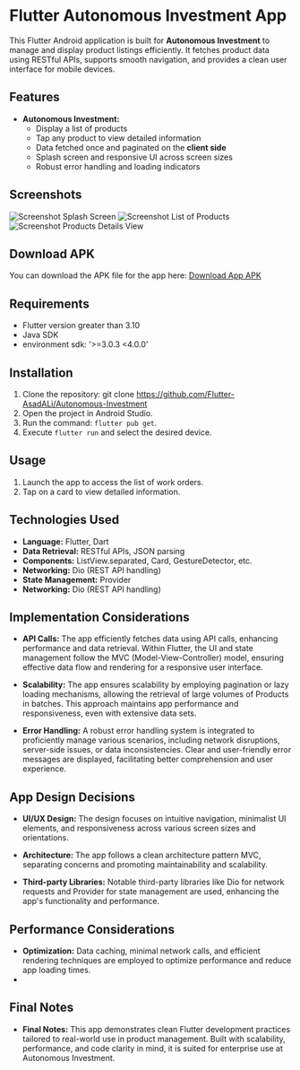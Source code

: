 # Flutter Autonomous Investment App

This Flutter Android application is built for **Autonomous Investment** to manage and display product listings efficiently. It fetches product data using RESTful APIs, supports smooth navigation, and provides a clean user interface for mobile devices.

## Features

- **Autonomous Investment:**
    - Display a list of products
    - Tap any product to view detailed information
    - Data fetched once and paginated on the **client side**
    - Splash screen and responsive UI across screen sizes
    - Robust error handling and loading indicators
  
## Screenshots

![Screenshot Splash Screen](https://github.com/Flutter-AsadALi/Autonomous-Investment/blob/main/assets/images/splash.png)
![Screenshot List of Products](https://github.com/Flutter-AsadALi/Autonomous-Investment/blob/main/assets/images/list_view.png)
![Screenshot Products Details View](https://github.com/Flutter-AsadALi/Autonomous-Investment/blob/main/assets/images/details_view.png)


## Download APK

You can download the APK file for the app here: [Download App APK](https://github.com/Flutter-AsadALi/work_order_app_flutter/blob/main/assets/images/flutter-app.apk)
## Requirements

- Flutter version greater than 3.10
- Java SDK
- environment sdk: '>=3.0.3 <4.0.0'

## Installation

1. Clone the repository:
   git clone https://github.com/Flutter-AsadALi/Autonomous-Investment
2. Open the project in Android Studio.
3. Run the command: `flutter pub get`.
4. Execute `flutter run` and select the desired device.

## Usage

1. Launch the app to access the list of work orders.
2. Tap on a card to view detailed information.

## Technologies Used

- **Language:** Flutter, Dart
- **Data Retrieval:** RESTful APIs, JSON parsing
- **Components:**  ListView.separated, Card, GestureDetector, etc.
- **Networking:** Dio (REST API handling)
- **State Management:** Provider
- **Networking:** Dio (REST API handling)




## Implementation Considerations

- **API Calls:** The app efficiently fetches data using API calls, enhancing performance and data retrieval. Within Flutter, the UI and state management follow the MVC (Model-View-Controller) model, ensuring effective data flow and rendering for a responsive user interface.

- **Scalability:** The app ensures scalability by employing pagination or lazy loading mechanisms, allowing the retrieval of large volumes of Products in batches. This approach maintains app performance and responsiveness, even with extensive data sets.

- **Error Handling:** A robust error handling system is integrated to proficiently manage various scenarios, including network disruptions, server-side issues, or data inconsistencies. Clear and user-friendly error messages are displayed, facilitating better comprehension and user experience.

## App Design Decisions

- **UI/UX Design:** The design focuses on intuitive navigation, minimalist UI elements, and responsiveness across various screen sizes and orientations.

- **Architecture:** The app follows a clean architecture pattern MVC, separating concerns and promoting maintainability and scalability.

- **Third-party Libraries:** Notable third-party libraries like Dio for network requests and Provider for state management are used, enhancing the app's functionality and performance.

## Performance Considerations

- **Optimization:** Data caching, minimal network calls, and efficient rendering techniques are employed to optimize performance and reduce app loading times.
- 
## Final Notes

- **Final Notes:** This app demonstrates clean Flutter development practices tailored to real-world use in product management. Built with scalability, performance, and code clarity in mind, it is suited for enterprise use at Autonomous Investment.





